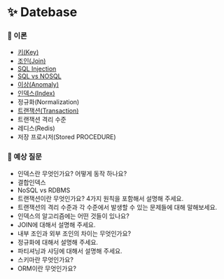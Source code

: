 # ✨ Datebase

### 📌 이론

- [키(Key)](https://github.com/SeoYeonBae/CS_study/blob/main/DataBase/%ED%82%A4.md)
- [조인(Join)](https://github.com/SeoYeonBae/CS_study/blob/main/DataBase/%EC%A1%B0%EC%9D%B8(Join).md)
- [SQL Injection](https://github.com/SeoYeonBae/CS_study/blob/main/DataBase/SQL%20Injection.md)
- [SQL vs NOSQL](https://github.com/SeoYeonBae/CS_study/blob/main/DataBase/SQL%20vs%20NOSQL.md)
- [이상(Anomaly)](https://github.com/SeoYeonBae/CS_study/blob/main/DataBase/이상(Anomaly).md)
- [인덱스(Index)](https://github.com/SeoYeonBae/CS_study/blob/main/DataBase/인덱스(Index).md)
- 정규화(Normalization)
- [트랜잭션(Transaction)](https://github.com/SeoYeonBae/CS_study/blob/main/DataBase/%ED%8A%B8%EB%9E%9C%EC%9E%AD%EC%85%98(Transaction).md)
- 트랜잭션 격리 수준
- 레디스(Redis)
- 저장 프로시저(Stored PROCEDURE)

### 📌 예상 질문
- 인덱스란 무엇인가요? 어떻게 동작 하나요?
- 결합인덱스
- NoSQL vs RDBMS
- 트랜잭션이란 무엇인가요? 4가지 원칙을 포함해서 설명해 주세요.
- 트랜잭션의 격리 수준과 각 수준에서 발생할 수 있는 문제들에 대해 말해보세요.
- 인덱스의 알고리즘에는 어떤 것들이 있나요?
- JOIN에 대해서 설명해 주세요.
- 내부 조인과 외부 조인의 차이는 무엇인가요?
- 정규화에 대해서 설명해 주세요.
- 파티셔닝과 샤딩에 대해서 설명해 주세요.
- 스키마란 무엇인가요?
- ORM이란 무엇인가요?
